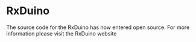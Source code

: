 RxDuino
=======

The source code for the RxDuino has now entered open source.  For more information please visit the RxDuino website
